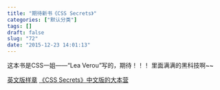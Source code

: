 ```yaml
---
title: "期待新书《CSS Secrets》"
categories: ["默认分类"]
tags: []
draft: false
slug: "72"
date: "2015-12-23 14:01:13"
---
```


这本书是CSS一姐——“Lea Verou”写的，期待！！！
里面满满的黑科技啊~~

[英文版样章][1]
[《CSS Secrets》中文版的大本营][2]


  [1]: http://cdn.oreillystatic.com/oreilly/booksamplers/9781449372637_sampler.pdf
  [2]: https://github.com/cssmagic/CSS-Secrets
